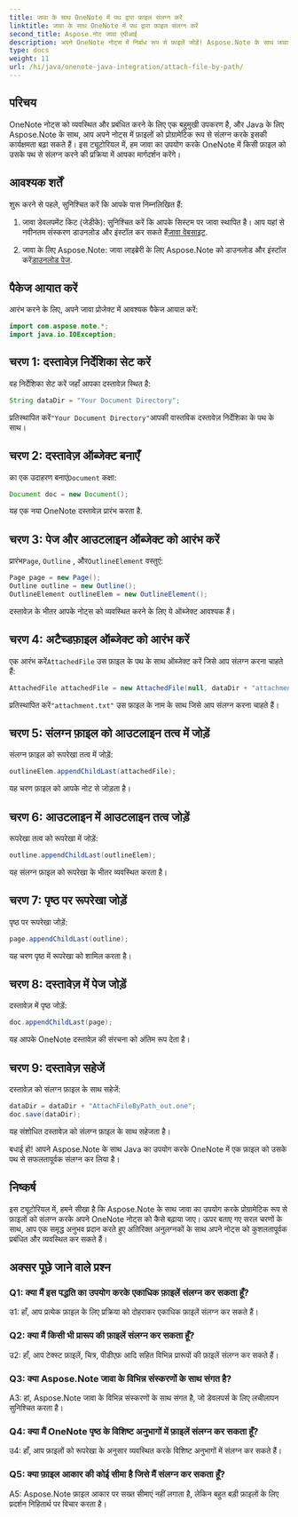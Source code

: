 ```yaml
---
title: जावा के साथ OneNote में पथ द्वारा फ़ाइल संलग्न करें
linktitle: जावा के साथ OneNote में पथ द्वारा फ़ाइल संलग्न करें
second_title: Aspose.नोट जावा एपीआई
description: अपने OneNote नोट्स में निर्बाध रूप से फ़ाइलें जोड़ें! Aspose.Note के साथ जावा में पथ द्वारा संलग्न करना सीखें। आसान गाइड और कोड शामिल! #वननोट #जावा #एस्पोज़
type: docs
weight: 11
url: /hi/java/onenote-java-integration/attach-file-by-path/
---
```

## परिचय

OneNote नोट्स को व्यवस्थित और प्रबंधित करने के लिए एक बहुमुखी उपकरण है, और Java के लिए Aspose.Note के साथ, आप अपने नोट्स में फ़ाइलों को प्रोग्रामेटिक रूप से संलग्न करके इसकी कार्यक्षमता बढ़ा सकते हैं। इस ट्यूटोरियल में, हम जावा का उपयोग करके OneNote में किसी फ़ाइल को उसके पथ से संलग्न करने की प्रक्रिया में आपका मार्गदर्शन करेंगे।

## आवश्यक शर्तें

शुरू करने से पहले, सुनिश्चित करें कि आपके पास निम्नलिखित हैं:

1.  जावा डेवलपमेंट किट (जेडीके): सुनिश्चित करें कि आपके सिस्टम पर जावा स्थापित है। आप यहां से नवीनतम संस्करण डाउनलोड और इंस्टॉल कर सकते हैं[जावा वेबसाइट](https://www.oracle.com/java/).
   
2.  जावा के लिए Aspose.Note: जावा लाइब्रेरी के लिए Aspose.Note को डाउनलोड और इंस्टॉल करें[डाउनलोड पेज](https://releases.aspose.com/note/java/).

## पैकेज आयात करें

आरंभ करने के लिए, अपने जावा प्रोजेक्ट में आवश्यक पैकेज आयात करें:

```java
import com.aspose.note.*;
import java.io.IOException;
```

## चरण 1: दस्तावेज़ निर्देशिका सेट करें

वह निर्देशिका सेट करें जहाँ आपका दस्तावेज़ स्थित है:

```java
String dataDir = "Your Document Directory";
```

 प्रतिस्थापित करें`"Your Document Directory"`आपकी वास्तविक दस्तावेज़ निर्देशिका के पथ के साथ।

## चरण 2: दस्तावेज़ ऑब्जेक्ट बनाएँ

 का एक उदाहरण बनाएं`Document` कक्षा:

```java
Document doc = new Document();
```

यह एक नया OneNote दस्तावेज़ प्रारंभ करता है.

## चरण 3: पेज और आउटलाइन ऑब्जेक्ट को आरंभ करें

 प्रारंभ`Page`, `Outline` , और`OutlineElement` वस्तुएं:

```java
Page page = new Page();
Outline outline = new Outline();
OutlineElement outlineElem = new OutlineElement();
```

दस्तावेज़ के भीतर आपके नोट्स को व्यवस्थित करने के लिए ये ऑब्जेक्ट आवश्यक हैं।

## चरण 4: अटैच्डफ़ाइल ऑब्जेक्ट को आरंभ करें

 एक आरंभ करें`AttachedFile` उस फ़ाइल के पथ के साथ ऑब्जेक्ट करें जिसे आप संलग्न करना चाहते हैं:

```java
AttachedFile attachedFile = new AttachedFile(null, dataDir + "attachment.txt");
```

 प्रतिस्थापित करें`"attachment.txt"` उस फ़ाइल के नाम के साथ जिसे आप संलग्न करना चाहते हैं।

## चरण 5: संलग्न फ़ाइल को आउटलाइन तत्व में जोड़ें

संलग्न फ़ाइल को रूपरेखा तत्व में जोड़ें:

```java
outlineElem.appendChildLast(attachedFile);
```

यह चरण फ़ाइल को आपके नोट से जोड़ता है।

## चरण 6: आउटलाइन में आउटलाइन तत्व जोड़ें

रूपरेखा तत्व को रूपरेखा में जोड़ें:

```java
outline.appendChildLast(outlineElem);
```

यह संलग्न फ़ाइल को रूपरेखा के भीतर व्यवस्थित करता है।

## चरण 7: पृष्ठ पर रूपरेखा जोड़ें

पृष्ठ पर रूपरेखा जोड़ें:

```java
page.appendChildLast(outline);
```

यह चरण पृष्ठ में रूपरेखा को शामिल करता है।

## चरण 8: दस्तावेज़ में पेज जोड़ें

दस्तावेज़ में पृष्ठ जोड़ें:

```java
doc.appendChildLast(page);
```

यह आपके OneNote दस्तावेज़ की संरचना को अंतिम रूप देता है।

## चरण 9: दस्तावेज़ सहेजें

दस्तावेज़ को संलग्न फ़ाइल के साथ सहेजें:

```java
dataDir = dataDir + "AttachFileByPath_out.one";
doc.save(dataDir);
```

यह संशोधित दस्तावेज़ को संलग्न फ़ाइल के साथ सहेजता है।

बधाई हो! आपने Aspose.Note के साथ Java का उपयोग करके OneNote में एक फ़ाइल को उसके पथ से सफलतापूर्वक संलग्न कर लिया है।

## निष्कर्ष

इस ट्यूटोरियल में, हमने सीखा है कि Aspose.Note के साथ जावा का उपयोग करके प्रोग्रामेटिक रूप से फ़ाइलों को संलग्न करके अपने OneNote नोट्स को कैसे बढ़ाया जाए। ऊपर बताए गए सरल चरणों के साथ, आप एक समृद्ध अनुभव प्रदान करते हुए अतिरिक्त अनुलग्नकों के साथ अपने नोट्स को कुशलतापूर्वक प्रबंधित और व्यवस्थित कर सकते हैं।

## अक्सर पूछे जाने वाले प्रश्न

### Q1: क्या मैं इस पद्धति का उपयोग करके एकाधिक फ़ाइलें संलग्न कर सकता हूँ?

उ1: हाँ, आप प्रत्येक फ़ाइल के लिए प्रक्रिया को दोहराकर एकाधिक फ़ाइलें संलग्न कर सकते हैं।

### Q2: क्या मैं किसी भी प्रारूप की फ़ाइलें संलग्न कर सकता हूँ?

उ2: हाँ, आप टेक्स्ट फ़ाइलें, चित्र, पीडीएफ़ आदि सहित विभिन्न प्रारूपों की फ़ाइलें संलग्न कर सकते हैं।

### Q3: क्या Aspose.Note जावा के विभिन्न संस्करणों के साथ संगत है?

A3: हां, Aspose.Note जावा के विभिन्न संस्करणों के साथ संगत है, जो डेवलपर्स के लिए लचीलापन सुनिश्चित करता है।

### Q4: क्या मैं OneNote पृष्ठ के विशिष्ट अनुभागों में फ़ाइलें संलग्न कर सकता हूँ?

उ4: हाँ, आप फ़ाइलों को रूपरेखा के अनुसार व्यवस्थित करके विशिष्ट अनुभागों में संलग्न कर सकते हैं।

### Q5: क्या फ़ाइल आकार की कोई सीमा है जिसे मैं संलग्न कर सकता हूँ?

A5: Aspose.Note फ़ाइल आकार पर सख्त सीमाएं नहीं लगाता है, लेकिन बहुत बड़ी फ़ाइलों के लिए प्रदर्शन निहितार्थ पर विचार करता है।